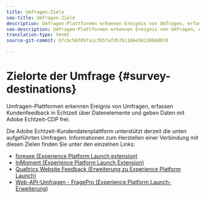 ```yaml
---
title: Umfragen-Ziele
seo-title: Umfragen-Ziele
description: Umfragen-Plattformen erkennen Ereignis von Umfragen, erfassen Kundenfeedback in Echtzeit über Datenelemente und geben Daten mit Adobe Echtzeit-CDP frei.
seo-description: Umfragen-Plattformen erkennen Ereignis von Umfragen, erfassen Kundenfeedback in Echtzeit über Datenelemente und geben Daten mit Adobe Echtzeit-CDP frei.
translation-type: tm+mt
source-git-commit: bfcbc56f05fa1c3b5fafd57b1166e50130b6007d

---
```



# Zielorte der Umfrage {#survey-destinations}

Umfragen-Plattformen erkennen Ereignis von Umfragen, erfassen Kundenfeedback in Echtzeit über Datenelemente und geben Daten mit Adobe Echtzeit-CDP frei.

Die Adobe Echtzeit-Kundendatenplattform unterstützt derzeit die unten aufgeführten Umfragen. Informationen zum Herstellen einer Verbindung mit diesen Zielen finden Sie unter den einzelnen Links:

* [foresee (Experience Platform Launch extension)](/help/rtcdp/destinations/foresee-extension.md)
* [InMoment (Experience Platform Launch Extension)](/help/rtcdp/destinations/inmoment-extension.md)
* [Qualtrics Website Feedback (Erweiterung zu Experience Platform Launch)](qualtrics-extension.md)
* [Web-API-Umfragen - FragePro (Experience Platform Launch-Erweiterung)](/help/rtcdp/destinations/web-intercept-surveys-extension.md)